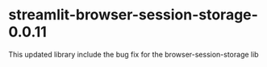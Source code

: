 # streamlit-browser-session-storage-0.0.11
This updated library include the bug fix for the browser-session-storage lib
